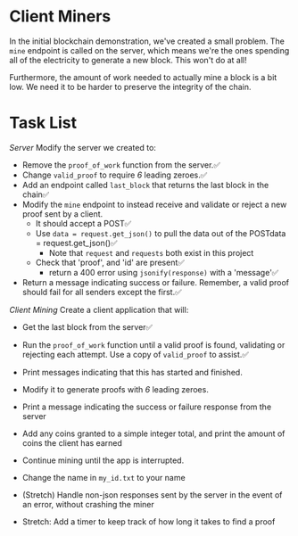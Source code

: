 # Client Miners

In the initial blockchain demonstration, we've created a small problem.  The `mine` endpoint is called on the server, which means we're the ones spending all of the electricity to generate a new block.  This won't do at all!

Furthermore, the amount of work needed to actually mine a block is a bit low.  We need it to be harder to preserve the integrity of the chain.


# Task List

*Server*
Modify the server we created to:
* Remove the `proof_of_work` function from the server.✅
* Change `valid_proof` to require *6* leading zeroes.✅
* Add an endpoint called `last_block` that returns the last block in the chain✅
* Modify the `mine` endpoint to instead receive and validate or reject a new proof sent by a client.
    * It should accept a POST✅
    * Use `data = request.get_json()` to pull the data out of the POSTdata = request.get_json()✅
        * Note that `request` and `requests` both exist in this project
    * Check that 'proof', and 'id' are present✅
        * return a 400 error using `jsonify(response)` with a 'message'✅
* Return a message indicating success or failure.  Remember, a valid proof should fail for all senders except the first.✅

*Client Mining*
Create a client application that will:

* Get the last block from the server✅
* Run the `proof_of_work` function until a valid proof is found, validating or rejecting each attempt.  Use a copy of `valid_proof` to assist.✅

* Print messages indicating that this has started and finished.
* Modify it to generate proofs with *6* leading zeroes.

* Print a message indicating the success or failure response from the server

* Add any coins granted to a simple integer total, and print the amount of coins the client has earned

* Continue mining until the app is interrupted.

* Change the name in `my_id.txt` to your name


* (Stretch) Handle non-json responses sent by the server in the event of an error, without crashing the miner

* Stretch: Add a timer to keep track of how long it takes to find a proof

